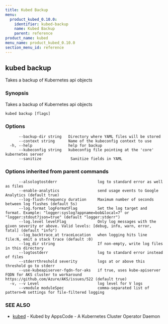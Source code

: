 ```yaml
---
title: Kubed Backup
menu:
  product_kubed_0.10.0:
    identifier: kubed-backup
    name: Kubed Backup
    parent: reference
product_name: kubed
menu_name: product_kubed_0.10.0
section_menu_id: reference
---
```

## kubed backup

Takes a backup of Kubernetes api objects

### Synopsis

Takes a backup of Kubernetes api objects

```
kubed backup [flags]
```

### Options

```
      --backup-dir string   Directory where YAML files will be stored
      --context string      Name of the kubeconfig context to use
  -h, --help                help for backup
      --kubeconfig string   kubeconfig file pointing at the 'core' kubernetes server
      --sanitize             Sanitize fields in YAML
```

### Options inherited from parent commands

```
      --alsologtostderr                  log to standard error as well as files
      --enable-analytics                 send usage events to Google Analytics (default true)
      --log-flush-frequency duration     Maximum number of seconds between log flushes (default 5s)
      --log.format logFormatFlag         Set the log target and format. Example: "logger:syslog?appname=bob&local=7" or "logger:stdout?json=true" (default "logger:stderr")
      --log.level levelFlag              Only log messages with the given severity or above. Valid levels: [debug, info, warn, error, fatal] (default "info")
      --log_backtrace_at traceLocation   when logging hits line file:N, emit a stack trace (default :0)
      --log_dir string                   If non-empty, write log files in this directory
      --logtostderr                      log to standard error instead of files
      --stderrthreshold severity         logs at or above this threshold go to stderr
      --use-kubeapiserver-fqdn-for-aks   if true, uses kube-apiserver FQDN for AKS cluster to workaround https://github.com/Azure/AKS/issues/522 (default true)
  -v, --v Level                          log level for V logs
      --vmodule moduleSpec               comma-separated list of pattern=N settings for file-filtered logging
```

### SEE ALSO

* [kubed](/products/kubed/0.10.0/reference/kubed)	 - Kubed by AppsCode - A Kubernetes Cluster Operator Daemon

